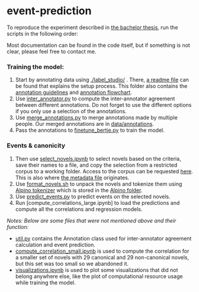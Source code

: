 # event-prediction

To reproduce the experiment described in [the bachelor thesis](./bachelor_thesis_final.pdf), run the scripts in the following order:

Most documentation can be found in the code itself, but if something is not clear, please feel free to contact me.

### Training the model:
1. Start by annotating data using [./label_studio/](./label_studio/) .  There, [a readme file](./label_studio/README.md) can be found that explains the setup process. This folder also contains the [annotation guidelines](./label_studio/annotation_guidelines.pdf) and [annotation flowchart](./label_studio/annotation_flowchart.md).
1. Use [inter_annotator.py](./inter_annotator.py) to compute the inter-annotator agreement between different annotations. Do not forget to use the different options if you only use a selection of the annotations.
1. Use [merge_annotations.py](./merge_annotations.py) to merge annotations made by multiple people. Our merged annotations are in [data/annotations](./data/annotations/all_annotations.json).
1. Pass the annotations to [finetune_bertje.py](./finetune_bertje.py) to train the model.

### Events & canonicity
1. Then use [select_novels.ipynb](./select_novels.ipynb) to select novels based on the criteria, save their names to a file, and copy the selection from a restricted corpus to a working folder. Access to the corpus can be requested [here](https://zenodo.org/record/5887620). This is also where [the metadata file](./data/novels/_metadata.tsv) originates.
1. Use [format_novels.sh](./format_novels.sh) to unpack the novels and tokenize them using [Alpino tokenizer](https://www.let.rug.nl/vannoord/alp/Alpino/) which is stored in the [Alpino folder](./Alpino/Tokenization/).
1. Use [predict_events.py](./predict_events.py) to predict events on the selected novels.
1. Run [compute_correlations_large.ipynb] to load the predictions and compute all the correlations and regression models.


_Notes: Below are some files that were not mentioned above and their function:_
* [util.py](./util.py) contains the Annotation class used for inter-annotator agreement calculation and event prediction.  
* [compute_correlation_small.ipynb](./compute_correlation_small.ipynb) is used to compute the correlation for a smaller set of novels with 29 canonical and 29 non-canonical novels, but this set was too small so we abandoned it.  
* [visualizations.ipynb](./visualizations.ipynb) is used to plot some visualizations that did not belong anywhere else, like the plot of computational resource usage while training the model.
